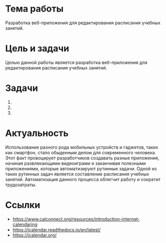 # Тема работы

Разработка веб-приложения для редактирования расписания учебных занятий.


# Цель и задачи

Целью данной работы является разработка веб-приложения для редактирования расписания учебных занятий.


# Задачи

1. 
2. 
3. 


# Актуальность

Использование разного рода мобильных устройств и гаджетов, таких как смартфон, стало обыденным делом для современного человека. Этот факт провоцирует разработчиков создавать разные приложения, начиная развлекающими видеоиграми и заканчивая полезными приложениями, которые автоматизируют рутинные задачи. Одной из таких рутинных задач является составление расписания учебных занятий. Автоматизация данного процесса облегчит работу и сократит трудозатраты.


# Cсылки

* https://www.calconnect.org/resources/introduction-internet-calendaring
* https://icalendar.readthedocs.io/en/latest/
* https://icalendar.org/
